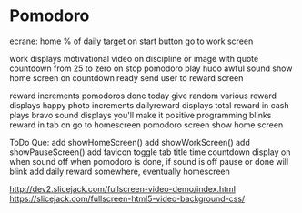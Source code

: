 # Pomodoro

ecrane:
home
    % of daily target
    on start button 
        go to work screen

work
    displays 
        motivational video on discipline
        or image with quote 
    countdown from 25 to zero
    on stop pomodoro 
        play huoo awful sound
        show home screen
    on countdown ready 
        send user to reward screen

reward
    increments pomodoros done today
    give random various reward
    displays happy photo
    increments dailyreward
    displays total reward in cash
    plays bravo sound
    displays you'll make it positive programming
    blinks reward in tab
    on go to homescreen
        pomodoro screen show home screen


ToDo Que:
add showHomeScreen()
add showWorkScreen()
add showPauseScreen()
add favicon
toggle tab title time countdown display on when sound off
when pomodoro is done, if sound is off pause or done will blink
add daily reward somewhere, eventually homescreen

http://dev2.slicejack.com/fullscreen-video-demo/index.html
https://slicejack.com/fullscreen-html5-video-background-css/